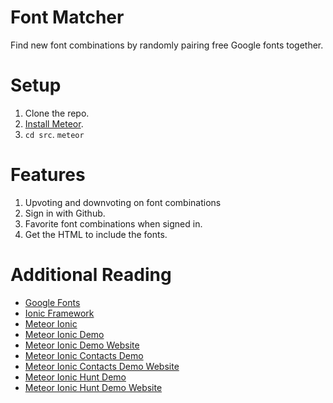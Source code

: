 Font Matcher
============

Find new font combinations by randomly pairing free Google fonts together.

# Setup

1. Clone the repo.
2. [Install Meteor](https://www.meteor.com/install).
3. `cd src`. `meteor`

# Features

1. Upvoting and downvoting on font combinations
2. Sign in with Github.
3. Favorite font combinations when signed in.
4. Get the HTML to include the fonts.

# Additional Reading

* [Google Fonts](https://www.google.com/fonts)
* [Ionic Framework](http://ionicframework.com/docs/)
* [Meteor Ionic](https://github.com/meteoric/meteor-ionic)
* [Meteor Ionic Demo](https://github.com/meteoric/demo)
* [Meteor Ionic Demo Website](http://meteor-ionic.meteor.com/)
* [Meteor Ionic Contacts Demo](https://github.com/meteoric/contacts)
* [Meteor Ionic Contacts Demo Website](http://meteoric-contacts.meteor.com/)
* [Meteor Ionic Hunt Demo](https://github.com/meteoric/meteorhunt)
* [Meteor Ionic Hunt Demo Website](http://meteorhunt.meteor.com/)
